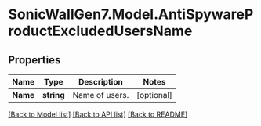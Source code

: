 # SonicWallGen7.Model.AntiSpywareProductExcludedUsersName

## Properties

Name | Type | Description | Notes
------------ | ------------- | ------------- | -------------
**Name** | **string** | Name of users. | [optional] 

[[Back to Model list]](../README.md#documentation-for-models) [[Back to API list]](../README.md#documentation-for-api-endpoints) [[Back to README]](../README.md)

